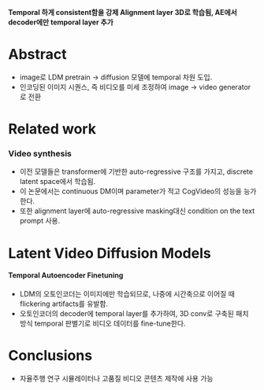<b> Temporal 하게 consistent함을 강제 
 Alignment layer
 3D로 학습됨, AE에서 decoder에만 temporal layer 추가 </b>


# Abstract
- image로 LDM pretrain -> diffusion 모델에 temporal 차원 도입.
- 인코딩된 이미지 시퀀스, 즉 비디오를 미세 조정하여 image -> video generator로 전환

# Related work
### Video synthesis
- 이전 모델들은 transformer에 기반한 auto-regressive 구조를 가지고, discrete latent space에서 학습됨.
- 이 논문에서는 continuous DM이며 parameter가 적고 CogVideo의 성능을 능가한다.
- 또한 alignment layer에 auto-regressive masking대신 condition on the text prompt 사용.

# Latent Video Diffusion Models

#### Temporal Autoencoder Finetuning
- LDM의 오토인코더는 이미지에만 학습되므로, 나중에 시간축으로 이어질 때 flickering artifacts를 유발함.
- 오토인코더의 decoder에 temporal layer를 추가하여, 3D conv로 구축된 패치 방식 temporal 판별기로 비디오 데이터를 fine-tune한다.


# Conclusions
- 자율주행 연구 시뮬레이터나 고품질 비디오 콘텐츠 제작에 사용 가능
